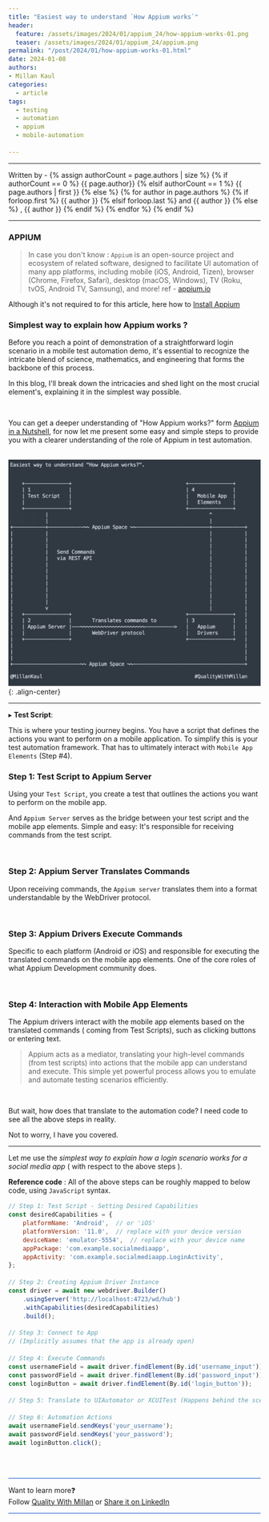 ```yaml
---
title: "Easiest way to understand `How Appium works`"
header:
  feature: /assets/images/2024/01/appium_24/how-appium-works-01.png
  teaser: /assets/images/2024/01/appium_24/appium.png
permalink: "/post/2024/01/how-appium-works-01.html"
date: 2024-01-08
authors:
- Millan Kaul
categories:
  - article
tags:
  - testing
  - automation
  - appium
  - mobile-automation
  
---
```


<hr>
<p>
 Written by -
{% assign authorCount = page.authors | size %}
{% if authorCount == 0 %}
   {{ page.author}}
{% elsif authorCount == 1 %}
    {{ page.authors | first }}         
{% else %}
    {% for author in page.authors %}
        {% if forloop.first %}
            {{ author }}
        {% elsif forloop.last %}
            and {{ author }}
        {% else %}
            , {{ author }}
        {% endif %}
    {% endfor %}
{% endif %}
</p>

<hr>

### APPIUM

 > In case you don't know : `Appium` is an open-source project and ecosystem of related software, designed to facilitate UI automation of many app platforms, including mobile (iOS, Android, Tizen), browser (Chrome, Firefox, Safari), desktop (macOS, Windows), TV (Roku, tvOS, Android TV, Samsung), and more! ref - [appium.io](https://appium.io)

 Although it's not required to for this article, here how to [Install Appium](https://appium.io/docs/en/2.4/quickstart/install/)

### Simplest way to explain how Appium works ?

Before you reach a point of demonstration of a straightforward login scenario in a mobile test automation demo, it's essential to recognize the intricate blend of science, mathematics, and engineering that forms the backbone of this process.

In this blog, I'll break down the intricacies and shed light on the most crucial element's, explaining it in the simplest way possible.

<br /> 

You can get a deeper understanding of "How Appium works?" form [Appium in a Nutshell](https://appium.io/docs/en/2.4/intro/), for now let me present some easy and simple steps to provide you with a clearer understanding of the role of Appium in test automation.
<br /> 
<br /> 

!["Image showing 4 steps of how appium works in mobile app automation"](/assets/images/2024/01/appium_24/how-appium-works-01.png){: .align-center}

-----

▸ **Test Script**:

This is where your testing journey begins. You have a script that defines the actions you want to perform on a mobile application. To simplify this is your test automation framework. That has to ultimately interact with `Mobile App Elements` (Step #4).

### Step 1: Test Script to Appium Server

Using your `Test Script`, you create a test that outlines the actions you want to perform on the mobile app.

And `Appium Server` serves as the bridge between your test script and the mobile app elements. Simple and easy: It's responsible for receiving commands from the test script.

<br /> 


### Step 2: Appium Server Translates Commands

Upon receiving commands, the `Appium server` translates them into a format understandable by the WebDriver protocol.

<br /> 

### Step 3: Appium Drivers Execute Commands

Specific to each platform (Android or iOS) and responsible for executing the translated commands on the mobile app elements. One of the core roles of what Appium Development community does.

<br /> 

### Step 4: Interaction with Mobile App Elements

The Appium drivers interact with the mobile app elements based on the translated commands ( coming from Test Scripts), such as clicking buttons or entering text.

> Appium acts as a mediator, translating your high-level commands (from test scripts) into actions that the mobile app can understand and execute. This simple yet powerful process allows you to emulate and automate testing scenarios efficiently.

<br /> 
 
But wait, how does that translate to the automation code? I need code to see all the above steps in reality.

Not to worry, I have you covered.

-----

Let me use the *simplest way to explain how a login scenario works for a social media app* ( with respect to the above steps ).

**Reference code** : All of the above steps can be roughly mapped to below code, using `JavaScript` syntax.


```javascript
// Step 1: Test Script - Setting Desired Capabilities
const desiredCapabilities = {
    platformName: 'Android',  // or 'iOS'
    platformVersion: '11.0',  // replace with your device version
    deviceName: 'emulator-5554',  // replace with your device name
    appPackage: 'com.example.socialmediaapp',
    appActivity: 'com.example.socialmediaapp.LoginActivity',
};

// Step 2: Creating Appium Driver Instance
const driver = await new webdriver.Builder()
    .usingServer('http://localhost:4723/wd/hub')
    .withCapabilities(desiredCapabilities)
    .build();

// Step 3: Connect to App
// (Implicitly assumes that the app is already open)

// Step 4: Execute Commands
const usernameField = await driver.findElement(By.id('username_input'));
const passwordField = await driver.findElement(By.id('password_input'));
const loginButton = await driver.findElement(By.id('login_button'));

// Step 5: Translate to UIAutomator or XCUITest (Happens behind the scenes)

// Step 6: Automation Actions
await usernameField.sendKeys('your_username');
await passwordField.sendKeys('your_password');
await loginButton.click();

```

<br>
<br>

<hr style="border: none; height:1px; background-color: #0F4CCC; position: relative;">

Want to learn more❓
<br> 
Follow [Quality With Millan](https://www.linkedin.com/company/quality-with-millan) or <a href="https://www.linkedin.com/shareArticle?url=https://qualitywithmillan.github.io{{ page.url }}&title=I+came+through+this+awesome+blogs+on+%0A%23QualityWithMillan" title="I came through this awesome blogs on #QualityWithMillan" target="_blank">Share it on LinkedIn</a>

<hr style="border: none; height:1px; background-color: #0F4CCC; position: relative;">
